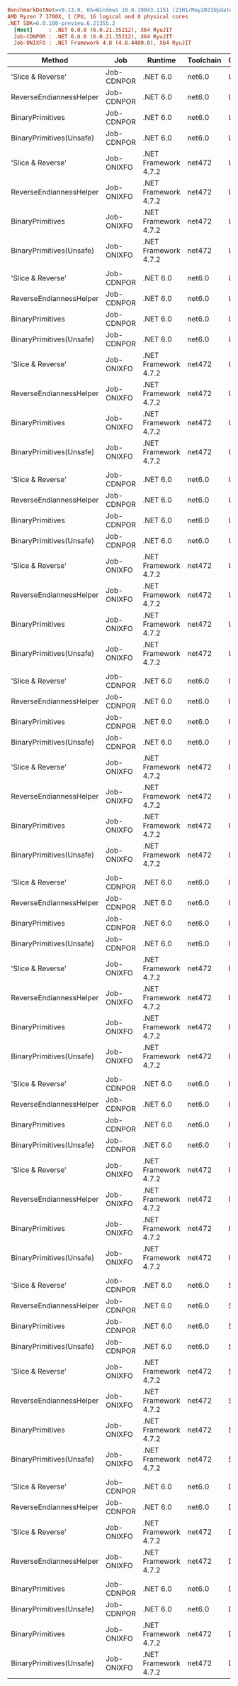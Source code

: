 ``` ini

BenchmarkDotNet=v0.13.0, OS=Windows 10.0.19043.1151 (21H1/May2021Update)
AMD Ryzen 7 3700X, 1 CPU, 16 logical and 8 physical cores
.NET SDK=6.0.100-preview.6.21355.2
  [Host]     : .NET 6.0.0 (6.0.21.35212), X64 RyuJIT
  Job-CDNPOR : .NET 6.0.0 (6.0.21.35212), X64 RyuJIT
  Job-ONIXFO : .NET Framework 4.8 (4.8.4400.0), X64 RyuJIT


```
|                   Method |        Job |              Runtime | Toolchain | Categories | Size |        Mean |    Error |   StdDev | Ratio | RatioSD |
|------------------------- |----------- |--------------------- |---------- |----------- |----- |------------:|---------:|---------:|------:|--------:|
|        &#39;Slice &amp; Reverse&#39; | Job-CDNPOR |             .NET 6.0 |    net6.0 |     UInt16 |  128 |   286.83 ns | 1.156 ns | 1.081 ns |  0.21 |    0.00 |
|  ReverseEndiannessHelper | Job-CDNPOR |             .NET 6.0 |    net6.0 |     UInt16 |  128 |   221.85 ns | 0.695 ns | 0.542 ns |  0.16 |    0.00 |
|         BinaryPrimitives | Job-CDNPOR |             .NET 6.0 |    net6.0 |     UInt16 |  128 |    64.03 ns | 0.226 ns | 0.212 ns |  0.05 |    0.00 |
| BinaryPrimitives(Unsafe) | Job-CDNPOR |             .NET 6.0 |    net6.0 |     UInt16 |  128 |    50.33 ns | 0.233 ns | 0.194 ns |  0.04 |    0.00 |
|        &#39;Slice &amp; Reverse&#39; | Job-ONIXFO | .NET Framework 4.7.2 |    net472 |     UInt16 |  128 | 1,374.92 ns | 3.036 ns | 2.840 ns |  1.00 |    0.00 |
|  ReverseEndiannessHelper | Job-ONIXFO | .NET Framework 4.7.2 |    net472 |     UInt16 |  128 |   234.56 ns | 0.577 ns | 0.511 ns |  0.17 |    0.00 |
|         BinaryPrimitives | Job-ONIXFO | .NET Framework 4.7.2 |    net472 |     UInt16 |  128 |   335.61 ns | 2.381 ns | 2.110 ns |  0.24 |    0.00 |
| BinaryPrimitives(Unsafe) | Job-ONIXFO | .NET Framework 4.7.2 |    net472 |     UInt16 |  128 |    90.85 ns | 0.391 ns | 0.366 ns |  0.07 |    0.00 |
|                          |            |                      |           |            |      |             |          |          |       |         |
|        &#39;Slice &amp; Reverse&#39; | Job-CDNPOR |             .NET 6.0 |    net6.0 |     UInt32 |  128 |   362.88 ns | 0.998 ns | 0.885 ns |  0.26 |    0.00 |
|  ReverseEndiannessHelper | Job-CDNPOR |             .NET 6.0 |    net6.0 |     UInt32 |  128 |   221.46 ns | 0.907 ns | 0.757 ns |  0.16 |    0.00 |
|         BinaryPrimitives | Job-CDNPOR |             .NET 6.0 |    net6.0 |     UInt32 |  128 |    64.61 ns | 0.249 ns | 0.233 ns |  0.05 |    0.00 |
| BinaryPrimitives(Unsafe) | Job-CDNPOR |             .NET 6.0 |    net6.0 |     UInt32 |  128 |    51.54 ns | 0.229 ns | 0.215 ns |  0.04 |    0.00 |
|        &#39;Slice &amp; Reverse&#39; | Job-ONIXFO | .NET Framework 4.7.2 |    net472 |     UInt32 |  128 | 1,419.11 ns | 3.401 ns | 3.181 ns |  1.00 |    0.00 |
|  ReverseEndiannessHelper | Job-ONIXFO | .NET Framework 4.7.2 |    net472 |     UInt32 |  128 |   204.16 ns | 0.586 ns | 0.519 ns |  0.14 |    0.00 |
|         BinaryPrimitives | Job-ONIXFO | .NET Framework 4.7.2 |    net472 |     UInt32 |  128 |   267.08 ns | 2.728 ns | 2.552 ns |  0.19 |    0.00 |
| BinaryPrimitives(Unsafe) | Job-ONIXFO | .NET Framework 4.7.2 |    net472 |     UInt32 |  128 |   113.27 ns | 0.427 ns | 0.399 ns |  0.08 |    0.00 |
|                          |            |                      |           |            |      |             |          |          |       |         |
|        &#39;Slice &amp; Reverse&#39; | Job-CDNPOR |             .NET 6.0 |    net6.0 |     UInt64 |  128 |   465.56 ns | 1.459 ns | 1.364 ns |  0.30 |    0.00 |
|  ReverseEndiannessHelper | Job-CDNPOR |             .NET 6.0 |    net6.0 |     UInt64 |  128 |   192.61 ns | 0.765 ns | 0.715 ns |  0.12 |    0.00 |
|         BinaryPrimitives | Job-CDNPOR |             .NET 6.0 |    net6.0 |     UInt64 |  128 |    64.35 ns | 0.290 ns | 0.271 ns |  0.04 |    0.00 |
| BinaryPrimitives(Unsafe) | Job-CDNPOR |             .NET 6.0 |    net6.0 |     UInt64 |  128 |    51.36 ns | 0.130 ns | 0.109 ns |  0.03 |    0.00 |
|        &#39;Slice &amp; Reverse&#39; | Job-ONIXFO | .NET Framework 4.7.2 |    net472 |     UInt64 |  128 | 1,566.86 ns | 5.420 ns | 5.070 ns |  1.00 |    0.00 |
|  ReverseEndiannessHelper | Job-ONIXFO | .NET Framework 4.7.2 |    net472 |     UInt64 |  128 |   239.08 ns | 0.963 ns | 0.804 ns |  0.15 |    0.00 |
|         BinaryPrimitives | Job-ONIXFO | .NET Framework 4.7.2 |    net472 |     UInt64 |  128 |   370.10 ns | 1.172 ns | 1.096 ns |  0.24 |    0.00 |
| BinaryPrimitives(Unsafe) | Job-ONIXFO | .NET Framework 4.7.2 |    net472 |     UInt64 |  128 |   174.59 ns | 0.760 ns | 0.710 ns |  0.11 |    0.00 |
|                          |            |                      |           |            |      |             |          |          |       |         |
|        &#39;Slice &amp; Reverse&#39; | Job-CDNPOR |             .NET 6.0 |    net6.0 |      Int16 |  128 |   286.93 ns | 1.928 ns | 1.804 ns |  0.21 |    0.00 |
|  ReverseEndiannessHelper | Job-CDNPOR |             .NET 6.0 |    net6.0 |      Int16 |  128 |   193.51 ns | 0.938 ns | 0.877 ns |  0.14 |    0.00 |
|         BinaryPrimitives | Job-CDNPOR |             .NET 6.0 |    net6.0 |      Int16 |  128 |    64.60 ns | 0.236 ns | 0.220 ns |  0.05 |    0.00 |
| BinaryPrimitives(Unsafe) | Job-CDNPOR |             .NET 6.0 |    net6.0 |      Int16 |  128 |    70.17 ns | 0.321 ns | 0.300 ns |  0.05 |    0.00 |
|        &#39;Slice &amp; Reverse&#39; | Job-ONIXFO | .NET Framework 4.7.2 |    net472 |      Int16 |  128 | 1,366.95 ns | 2.903 ns | 2.573 ns |  1.00 |    0.00 |
|  ReverseEndiannessHelper | Job-ONIXFO | .NET Framework 4.7.2 |    net472 |      Int16 |  128 |   235.75 ns | 0.827 ns | 0.774 ns |  0.17 |    0.00 |
|         BinaryPrimitives | Job-ONIXFO | .NET Framework 4.7.2 |    net472 |      Int16 |  128 |   335.59 ns | 1.437 ns | 1.200 ns |  0.25 |    0.00 |
| BinaryPrimitives(Unsafe) | Job-ONIXFO | .NET Framework 4.7.2 |    net472 |      Int16 |  128 |   114.14 ns | 0.571 ns | 0.534 ns |  0.08 |    0.00 |
|                          |            |                      |           |            |      |             |          |          |       |         |
|        &#39;Slice &amp; Reverse&#39; | Job-CDNPOR |             .NET 6.0 |    net6.0 |      Int32 |  128 |   362.11 ns | 0.946 ns | 0.885 ns |  0.25 |    0.00 |
|  ReverseEndiannessHelper | Job-CDNPOR |             .NET 6.0 |    net6.0 |      Int32 |  128 |   191.75 ns | 0.621 ns | 0.580 ns |  0.13 |    0.00 |
|         BinaryPrimitives | Job-CDNPOR |             .NET 6.0 |    net6.0 |      Int32 |  128 |    64.18 ns | 0.226 ns | 0.211 ns |  0.04 |    0.00 |
| BinaryPrimitives(Unsafe) | Job-CDNPOR |             .NET 6.0 |    net6.0 |      Int32 |  128 |    51.43 ns | 0.207 ns | 0.194 ns |  0.04 |    0.00 |
|        &#39;Slice &amp; Reverse&#39; | Job-ONIXFO | .NET Framework 4.7.2 |    net472 |      Int32 |  128 | 1,447.03 ns | 2.903 ns | 2.573 ns |  1.00 |    0.00 |
|  ReverseEndiannessHelper | Job-ONIXFO | .NET Framework 4.7.2 |    net472 |      Int32 |  128 |   203.93 ns | 0.878 ns | 0.822 ns |  0.14 |    0.00 |
|         BinaryPrimitives | Job-ONIXFO | .NET Framework 4.7.2 |    net472 |      Int32 |  128 |   334.76 ns | 1.690 ns | 1.581 ns |  0.23 |    0.00 |
| BinaryPrimitives(Unsafe) | Job-ONIXFO | .NET Framework 4.7.2 |    net472 |      Int32 |  128 |    98.63 ns | 0.404 ns | 0.378 ns |  0.07 |    0.00 |
|                          |            |                      |           |            |      |             |          |          |       |         |
|        &#39;Slice &amp; Reverse&#39; | Job-CDNPOR |             .NET 6.0 |    net6.0 |      Int64 |  128 |   466.17 ns | 1.671 ns | 1.482 ns |  0.30 |    0.00 |
|  ReverseEndiannessHelper | Job-CDNPOR |             .NET 6.0 |    net6.0 |      Int64 |  128 |   191.43 ns | 0.554 ns | 0.518 ns |  0.12 |    0.00 |
|         BinaryPrimitives | Job-CDNPOR |             .NET 6.0 |    net6.0 |      Int64 |  128 |    64.05 ns | 0.198 ns | 0.165 ns |  0.04 |    0.00 |
| BinaryPrimitives(Unsafe) | Job-CDNPOR |             .NET 6.0 |    net6.0 |      Int64 |  128 |    51.54 ns | 0.259 ns | 0.242 ns |  0.03 |    0.00 |
|        &#39;Slice &amp; Reverse&#39; | Job-ONIXFO | .NET Framework 4.7.2 |    net472 |      Int64 |  128 | 1,561.10 ns | 5.512 ns | 5.156 ns |  1.00 |    0.00 |
|  ReverseEndiannessHelper | Job-ONIXFO | .NET Framework 4.7.2 |    net472 |      Int64 |  128 |   238.05 ns | 0.855 ns | 0.799 ns |  0.15 |    0.00 |
|         BinaryPrimitives | Job-ONIXFO | .NET Framework 4.7.2 |    net472 |      Int64 |  128 |   370.90 ns | 1.344 ns | 1.257 ns |  0.24 |    0.00 |
| BinaryPrimitives(Unsafe) | Job-ONIXFO | .NET Framework 4.7.2 |    net472 |      Int64 |  128 |   173.74 ns | 0.731 ns | 0.684 ns |  0.11 |    0.00 |
|                          |            |                      |           |            |      |             |          |          |       |         |
|        &#39;Slice &amp; Reverse&#39; | Job-CDNPOR |             .NET 6.0 |    net6.0 |     Single |  128 |   362.86 ns | 1.024 ns | 0.908 ns |  0.26 |    0.00 |
|  ReverseEndiannessHelper | Job-CDNPOR |             .NET 6.0 |    net6.0 |     Single |  128 |   223.18 ns | 0.787 ns | 0.736 ns |  0.16 |    0.00 |
|         BinaryPrimitives | Job-CDNPOR |             .NET 6.0 |    net6.0 |     Single |  128 |    76.06 ns | 0.323 ns | 0.286 ns |  0.05 |    0.00 |
| BinaryPrimitives(Unsafe) | Job-CDNPOR |             .NET 6.0 |    net6.0 |     Single |  128 |    59.76 ns | 0.252 ns | 0.236 ns |  0.04 |    0.00 |
|        &#39;Slice &amp; Reverse&#39; | Job-ONIXFO | .NET Framework 4.7.2 |    net472 |     Single |  128 | 1,417.58 ns | 3.655 ns | 3.419 ns |  1.00 |    0.00 |
|  ReverseEndiannessHelper | Job-ONIXFO | .NET Framework 4.7.2 |    net472 |     Single |  128 | 1,091.53 ns | 2.139 ns | 2.000 ns |  0.77 |    0.00 |
|         BinaryPrimitives | Job-ONIXFO | .NET Framework 4.7.2 |    net472 |     Single |  128 |   422.59 ns | 1.046 ns | 0.978 ns |  0.30 |    0.00 |
| BinaryPrimitives(Unsafe) | Job-ONIXFO | .NET Framework 4.7.2 |    net472 |     Single |  128 |   222.99 ns | 0.633 ns | 0.561 ns |  0.16 |    0.00 |
|                          |            |                      |           |            |      |             |          |          |       |         |
|        &#39;Slice &amp; Reverse&#39; | Job-CDNPOR |             .NET 6.0 |    net6.0 |     Double |  128 |   464.35 ns | 1.720 ns | 1.609 ns |  0.30 |    0.00 |
|  ReverseEndiannessHelper | Job-CDNPOR |             .NET 6.0 |    net6.0 |     Double |  128 |   193.84 ns | 1.102 ns | 1.030 ns |  0.12 |    0.00 |
|        &#39;Slice &amp; Reverse&#39; | Job-ONIXFO | .NET Framework 4.7.2 |    net472 |     Double |  128 | 1,565.42 ns | 3.130 ns | 2.928 ns |  1.00 |    0.00 |
|  ReverseEndiannessHelper | Job-ONIXFO | .NET Framework 4.7.2 |    net472 |     Double |  128 | 1,239.22 ns | 3.673 ns | 3.256 ns |  0.79 |    0.00 |
|                          |            |                      |           |            |      |             |          |          |       |         |
|         BinaryPrimitives | Job-CDNPOR |             .NET 6.0 |    net6.0 |     Doulbe |  128 |    75.81 ns | 0.310 ns | 0.275 ns |     ? |       ? |
| BinaryPrimitives(Unsafe) | Job-CDNPOR |             .NET 6.0 |    net6.0 |     Doulbe |  128 |    60.66 ns | 0.324 ns | 0.303 ns |     ? |       ? |
|         BinaryPrimitives | Job-ONIXFO | .NET Framework 4.7.2 |    net472 |     Doulbe |  128 |   456.94 ns | 0.955 ns | 0.893 ns |     ? |       ? |
| BinaryPrimitives(Unsafe) | Job-ONIXFO | .NET Framework 4.7.2 |    net472 |     Doulbe |  128 |   297.84 ns | 0.990 ns | 0.926 ns |     ? |       ? |
